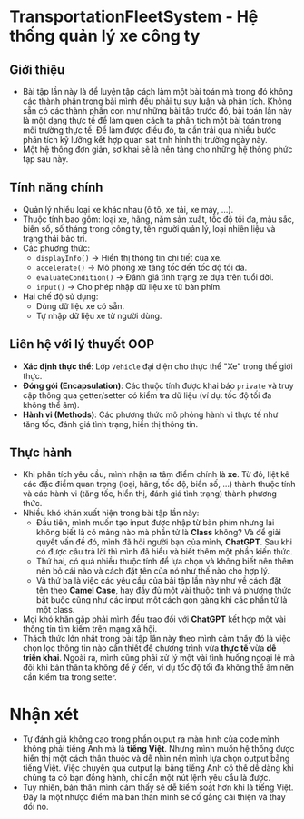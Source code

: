 # TransportationFleetSystem - Hệ thống quản lý xe công ty

## Giới thiệu
- Bài tập lần này là để luyện tập cách làm một bài toán mà trong đó không các thành phần trong bài mình đều phải tự suy luận và phân tích. Không sẵn có các thành phần con như những bài tập trước đó, bài toán lần này là một dạng thực tế để làm quen cách ta phân tích một bài toán trong môi trường thực tế. Để làm được điều đó, ta cần trải qua nhiều bước phân tích kỹ lưỡng kết hợp quan sát tình hình thị trường ngày này.
- Một hệ thống đơn giản, sơ khai sẽ là nền tảng cho những hệ thống phức tạp sau này.
## Tính năng chính
- Quản lý nhiều loại xe khác nhau (ô tô, xe tải, xe máy, …).
- Thuộc tính bao gồm: loại xe, hãng, năm sản xuất, tốc độ tối đa, màu sắc, biển số, số tháng trong công ty, tên người quản lý, loại nhiên liệu và trạng thái bảo trì.
- Các phương thức:
  - `displayInfo()` → Hiển thị thông tin chi tiết của xe.
  - `accelerate()` → Mô phỏng xe tăng tốc đến tốc độ tối đa.
  - `evaluateCondition()` → Đánh giá tình trạng xe dựa trên tuổi đời.
  - `input()` → Cho phép nhập dữ liệu xe từ bàn phím.
- Hai chế độ sử dụng:
  - Dùng dữ liệu xe có sẵn.
  - Tự nhập dữ liệu xe từ người dùng.

## Liên hệ với lý thuyết OOP
- **Xác định thực thể**: Lớp `Vehicle` đại diện cho thực thể "Xe" trong thế giới thực.  
- **Đóng gói (Encapsulation)**: Các thuộc tính được khai báo `private` và truy cập thông qua getter/setter có kiểm tra dữ liệu (ví dụ: tốc độ tối đa không thể âm).  
- **Hành vi (Methods)**: Các phương thức mô phỏng hành vi thực tế như tăng tốc, đánh giá tình trạng, hiển thị thông tin.
  
## Thực hành
- Khi phân tích yêu cầu, mình nhận ra tâm điểm chính là **xe**. Từ đó, liệt kê các đặc điểm quan trọng (loại, hãng, tốc độ, biển số, …) thành thuộc tính và các hành vi (tăng tốc, hiển thị, đánh giá tình trạng) thành phương thức.  
- Nhiều khó khăn xuất hiện trong bài tập lần này:
   - Đầu tiên, mình muốn tạo input được nhập từ bàn phím nhưng lại không biết là có mảng nào mà phần tử là __Class__ không? Và để giải quyết vấn đề đó, mình đã hỏi người bạn của mình, __ChatGPT__. Sau khi có được câu trả lời thì mình đã hiểu và biết thêm một phần kiến thức.
   - Thứ hai, có quá nhiều thuộc tính để lựa chọn và không biết nên thêm nên bỏ cái nào và cách đặt tên của nó như thế nào cho hợp lý.
   - Và thứ ba là việc các yêu cầu của bài tập lần này như về cách đặt tên theo __Camel Case__, hay đầy đủ một vài thuộc tính và phương thức bắt buộc cũng như các input một cách gọn gàng khi các phần tử là một class.
- Mọi khó khăn gặp phải mình đều trao đổi với __ChatGPT__ kết hợp một vài thông tin tìm kiếm trên mạng xã hội.  
- Thách thức lớn nhất trong bài tập lần này theo mình cảm thấy đó là việc chọn lọc thông tin nào cần thiết để chương trình vừa **thực tế** vừa **dễ triển khai**. Ngoài ra, mình cũng phải xử lý một vài tình huống ngoại lệ mà đôi khi bản thân ta không để ý đến, ví dụ tốc độ tối đa không thể âm nên cần kiểm tra trong setter.  

# Nhận xét
- Tự đánh giá không cao trong phần ouput ra màn hình của code mình không phải tiếng Anh mà là __tiếng Việt__. Nhưng mình muốn hệ thống được hiển thị một cách thân thuộc và dễ nhìn nên mình lựa chọn output bằng tiếng Việt. Việc chuyển qua output lại bằng tiếng Anh có thể dễ dàng khi chúng ta có bạn đồng hành, chỉ cần một nút lệnh yêu cầu là được.
- Tuy nhiên, bản thân mình cảm thấy sẽ dễ kiểm soát hơn khi là tiếng Việt. Đây là một nhược điểm mà bản thân mình sẽ cố gắng cải thiện và thay đổi nó.


